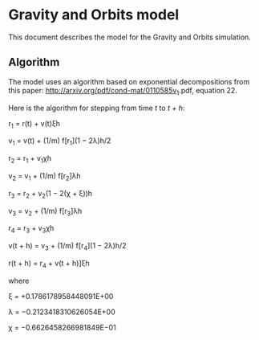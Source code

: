# Gravity and Orbits model

This document describes the model for the Gravity and Orbits simulation.


## Algorithm

The model uses an algorithm based on exponential decompositions from this paper: http://arxiv.org/pdf/cond-mat/0110585v<sub>1</sub>.pdf, equation 22.

Here is the algorithm for stepping from time *t* to *t + h*:

r<sub>1</sub> = r(t) + v(t)ξh

v<sub>1</sub> = v(t) + (1/m) f[r<sub>1</sub>](1 − 2λ)h/2

r<sub>2</sub> = r<sub>1</sub> + v<sub>1</sub>χh

v<sub>2</sub> = v<sub>1</sub> + (1/m) f[r<sub>2</sub>]λh

r<sub>3</sub> = r<sub>2</sub> + v<sub>2</sub>(1 − 2(χ + ξ))h

v<sub>3</sub> = v<sub>2</sub> + (1/m) f[r<sub>3</sub>]λh

r<sub>4</sub> = r<sub>3</sub> + v<sub>3</sub>χh

v(t + h) = v<sub>3</sub> + (1/m) f[r<sub>4</sub>](1 − 2λ)h/2

r(t + h) = r<sub>4</sub> + v(t + h)]ξh

where

ξ = +0.1786178958448091E+00

λ = −0.2123418310626054E+00

χ = −0.6626458266981849E−01

